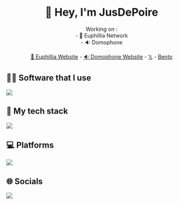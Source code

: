 <h1 align=center>👋 Hey, I'm JusDePoire</h1>

<p align=center>
  Working on :
  <br>- 🪸 Euphillia Network
  <br>- 🔉 Domophone
</p>

<p align="center">
  <a href="https://euphillia.fr">🪸 Euphillia Website</a> -
  <a href="https://domophone.euphillia.fr/">🔉 Domophone Website</a> -
  <a href="https://twitter.com/jusdepoire_">𝕏</a> -
  <a href="https://bento.me/jusdepoire">Bento</a>
</p>

<h2 align=left>👨‍💻 Software that I use</h2>
<p align = "left">
       <a href="https://github.com/jusdepoireee/">
          <img src="https://skillicons.dev/icons?i=clion,idea,webstorm,figma,notion&theme=dark&perline=15"/> 
      </a>
</p>
<h2 align=left>🧪 My tech stack</h2>
<p align = "left">
       <a href="https://github.com/jusdepoireee/">
          <img src="https://skillicons.dev/icons?i=cpp,c,kotlin,rust,gtk,cmake,gradle,github&theme=dark&perline=15"/> 
      </a>
</p>
<h2 align=left>💻 Platforms</h2>
<p align = "left">
       <a href="https://github.com/jusdepoireee/">
          <img src="https://skillicons.dev/icons?i=apple,linux&theme=dark&perline=15"/> 
      </a>
</p>
<h2 align=left>🌐 Socials</h2>
<p align = "left">
       <a href="https://github.com/jusdepoireee/">
          <img src="https://skillicons.dev/icons?i=twitter,discord&theme=dark&perline=15"/> 
      </a>
</p>
